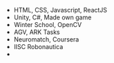 - HTML, CSS, Javascript, ReactJS
- Unity, C#, Made own game
- Winter School, OpenCV
- AGV, ARK Tasks
- Neuromatch, Coursera
- IISC Robonautica
- 